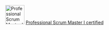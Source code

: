 <img alt="Professional Scrum Master I Certification" src="https://scrumorg-website-prod.s3.amazonaws.com/drupal/inline-images/2022-09/asset_44psmi_0.png" width=60 /> [Professional Scrum Master I certified](https://www.credly.com/badges/097371ef-f79f-4dd4-b0de-4739fcb3ca59)
